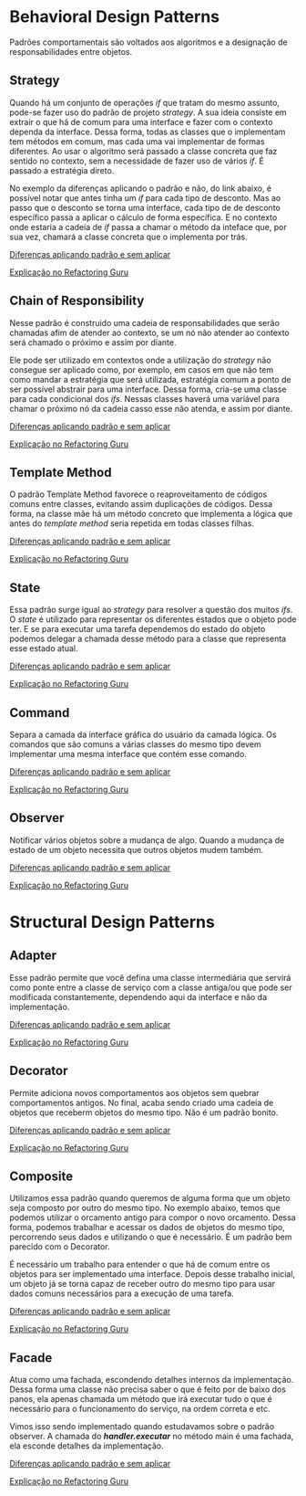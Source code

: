 # Behavioral Design Patterns

Padrões comportamentais são voltados aos algoritmos e a designação de responsabilidades entre objetos.

## Strategy

Quando há um conjunto de operações *if* que tratam do mesmo assunto, pode-se fazer uso do padrão de projeto *strategy*.
A sua ideia consiste em extrair o que há de comum para uma interface e fazer com o contexto dependa da interface. Dessa forma, 
todas as classes que o implementam tem métodos em comum, mas cada uma vai implementar de formas diferentes. Ao usar o algoritmo 
será passado a classe concreta que faz sentido no contexto, sem a necessidade de fazer uso de vários *if*. É passado a estratégia direto.

No exemplo da diferenças aplicando o padrão e não, do link abaixo, é possível notar que antes tinha um *if* para cada tipo de desconto. Mas ao passo que o desconto se torna uma interface, cada tipo de de desconto específico passa a aplicar o cálculo de forma específica. 
E no contexto onde estaria a cadeia de *if* passa a chamar o método da inteface que, por sua vez, chamará a classe concreta que o implementa por trás.

[Diferenças aplicando padrão e sem aplicar](https://github.com/opatrickmota/design-patterns/commit/ef882fb2e47e05867b49054dd5c92fe232f7a1eb)

[Explicação no Refactoring Guru](https://refactoring.guru/design-patterns/strategy)

## Chain of Responsibility

Nesse padrão é construido uma cadeia de responsabilidades que serão chamadas afim de atender ao contexto, 
se um nó não atender ao contexto será chamado o próximo e assim por diante.

Ele pode ser utilizado em contextos onde a utilização do *strategy* não consegue ser aplicado como, por exemplo, em casos em que não tem 
como mandar a estratégia que será utilizada, estratégia comum a ponto de ser possível abstrair para uma interface. Dessa forma, cria-se 
uma classe para cada condicional dos *ifs*. Nessas classes haverá uma variável para chamar o próximo nó da cadeia casso esse não atenda, e assim 
por diante. 

[Diferenças aplicando padrão e sem aplicar](https://github.com/opatrickmota/design-patterns/commit/dfcf44d29cbbf7d06ea1cd7e4a09d6dcb816f6fe)

[Explicação no Refactoring Guru](https://refactoring.guru/design-patterns/chain-of-responsibility)

## Template Method

O padrão Template Method favorece o reaproveitamento de códigos comuns entre classes, evitando assim duplicações de códigos. Dessa forma, na
classe mãe há um método concreto que implementa a lógica que antes do *template method* seria repetida em todas classes filhas.

[Diferenças aplicando padrão e sem aplicar](https://github.com/opatrickmota/design-patterns/commit/81db188677da0298229305cf0461306fd0359b5b)

[Explicação no Refactoring Guru](https://refactoring.guru/design-patterns/template-method)

## State

Essa padrão surge igual ao *strategy* para resolver a questão dos muitos *ifs*. O *state* é utilizado para representar os diferentes estados que 
o objeto pode ter. E se para executar uma tarefa dependemos do estado do objeto podemos delegar a chamada desse método para a classe que representa 
esse estado atual.

[Diferenças aplicando padrão e sem aplicar](https://github.com/opatrickmota/design-patterns/commit/f7c11ebf1de0477494f099a42bdffb7fe6319bb4)

[Explicação no Refactoring Guru](https://refactoring.guru/design-patterns/state)

## Command

Separa a camada da interface gráfica do usuário da camada lógica. Os comandos que são comuns a várias classes do mesmo tipo devem implementar uma mesma interface que contém esse comando.

[Diferenças aplicando padrão e sem aplicar](https://github.com/opatrickmota/design-patterns/commit/3caf173df8d64a2d0c1c014ef0abfbe81ac7976e)

[Explicação no Refactoring Guru](https://refactoring.guru/design-patterns/command)

## Observer

Notificar vários objetos sobre a mudança de algo. Quando a mudança de estado de um objeto necessita que outros objetos mudem também.

[Diferenças aplicando padrão e sem aplicar](https://github.com/opatrickmota/design-patterns/commit/464dabcd679ad93769961ad4d6dc3b37d1b09ecc)

[Explicação no Refactoring Guru](https://refactoring.guru/design-patterns/observer)


# Structural Design Patterns

## Adapter

Esse padrão permite que você defina uma classe intermediária que servirá como ponte entre a classe de serviço com a classe antiga/ou que pode ser
modificada constantemente, dependendo aqui da interface e não da implementação.

[Diferenças aplicando padrão e sem aplicar](https://github.com/opatrickmota/design-patterns/commit/84f16b1a8adba8bf9a12aec2b40e75203e0d21c5)

[Explicação no Refactoring Guru](https://refactoring.guru/design-patterns/adapter)

## Decorator

Permite adiciona novos comportamentos aos objetos sem quebrar comportamentos antigos. No final, acaba sendo criado uma cadeia de objetos que
receberm objetos do mesmo tipo. Não é um padrão bonito.

[Diferenças aplicando padrão e sem aplicar](https://github.com/opatrickmota/design-patterns/commit/714dba6123b4fd8682fd0c74255d75c59369162b)

[Explicação no Refactoring Guru](https://refactoring.guru/design-patterns/decorator)


## Composite

Utilizamos essa padrão quando queremos de alguma forma que um objeto seja composto por outro do mesmo tipo. No exemplo abaixo, temos que
podemos utilizar o orcamento antigo para compor o novo orcamento. Dessa forma, podemos trabalhar e acessar os dados de objetos do 
mesmo tipo, percorrendo seus dados e utilizando o que é necessário. É um padrão bem parecido com o Decorator.

É necessário um trabalho para entender o que há de comum entre os objetos para ser implementado uma interface. Depois desse trabalho inicial, 
um objeto já se torna capaz de receber outro do mesmo tipo para usar dados comuns necessários para a execução de uma tarefa.

[Diferenças aplicando padrão e sem aplicar](https://github.com/opatrickmota/design-patterns/commit/457589360a433d2d316a6e8c21e7c293a7e40fe0)

[Explicação no Refactoring Guru](https://refactoring.guru/design-patterns/composite)

## Facade

Atua como uma fachada, escondendo detalhes internos da implementação. Dessa forma uma classe não precisa saber o que é feito por de baixo dos panos, 
ela apenas chamada um método que irá executar tudo o que é necessário para o funcionamento do serviço, na ordem correta e etc.

Vimos isso sendo implementado quando estudavamos sobre o padrão observer. A chamada do **_handler.executar_** no método main é uma fachada, ela 
esconde detalhes da implementação.

[Diferenças aplicando padrão e sem aplicar](https://github.com/opatrickmota/design-patterns/commit/464dabcd679ad93769961ad4d6dc3b37d1b09ecc)

[Explicação no Refactoring Guru](https://refactoring.guru/design-patterns/facade)
